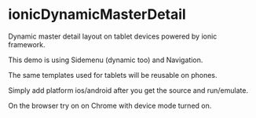 ionicDynamicMasterDetail
========================

Dynamic master detail layout on tablet devices powered by ionic framework.

This demo is using Sidemenu (dynamic too) and Navigation.

The same templates used for tablets will be reusable on phones.

Simply add platform ios/android after you get the source and run/emulate.

On the browser try on on Chrome with device mode turned on.